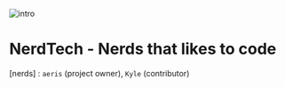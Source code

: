 ![intro](https://a.pomfe.co/algfld.png)

# NerdTech - Nerds that likes to code

[nerds] : `aeris` (project owner), `Kyle` (contributor)
